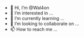 - 👋 Hi, I’m @Wal4on
- 👀 I’m interested in ...
- 🌱 I’m currently learning ...
- 💞️ I’m looking to collaborate on ...
- 📫 How to reach me ...

<!---
Wal4on/Wal4on is a ✨ special ✨ repository because its `README.md` (this file) appears on your GitHub profile.
You can click the Preview link to take a look at your changes.
--->
